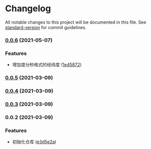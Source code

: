 # Changelog

All notable changes to this project will be documented in this file. See [standard-version](https://github.com/conventional-changelog/standard-version) for commit guidelines.

### [0.0.6](https://github.com/chenchenwuai/reg-expression/compare/v0.0.5...v0.0.6) (2021-05-07)


### Features

* 增加度分秒格式的经纬度 ([1e45872](https://github.com/chenchenwuai/reg-expression/commit/1e45872eb0c9f73e9ac9c236dc063d2b901d8378))

### [0.0.5](https://github.com/chenchenwuai/reg-expression/compare/v0.0.4...v0.0.5) (2021-03-09)

### [0.0.4](https://github.com/chenchenwuai/reg-expression/compare/v0.0.3...v0.0.4) (2021-03-09)

### [0.0.3](https://github.com/chenchenwuai/reg-expression/compare/v0.0.2...v0.0.3) (2021-03-09)

### 0.0.2 (2021-03-09)


### Features

* 初始化仓库 ([e3d5e2a](https://github.com/chenchenwuai/reg-expression/commit/e3d5e2aa97ba2ce91532dcbc96da8ec92cc68316))
